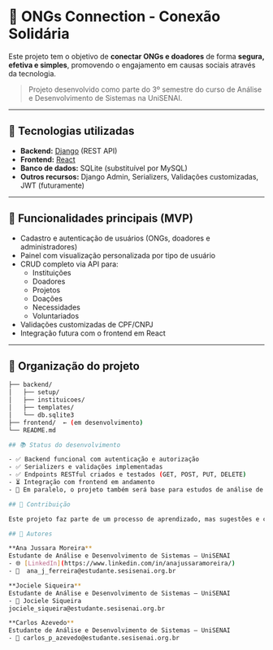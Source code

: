# 🌱 ONGs Connection - Conexão Solidária

Este projeto tem o objetivo de **conectar ONGs e doadores** de forma **segura, efetiva e simples**, promovendo o engajamento em causas sociais através da tecnologia.

> Projeto desenvolvido como parte do 3º semestre do curso de Análise e Desenvolvimento de Sistemas na UniSENAI.

---

## 🚀 Tecnologias utilizadas

- **Backend:** [Django](https://www.djangoproject.com/) (REST API)
- **Frontend:** [React](https://reactjs.org/)
- **Banco de dados:** SQLite (substituível por MySQL)
- **Outros recursos:** Django Admin, Serializers, Validações customizadas, JWT (futuramente)

---

## 🔧 Funcionalidades principais (MVP)

- Cadastro e autenticação de usuários (ONGs, doadores e administradores)
- Painel com visualização personalizada por tipo de usuário
- CRUD completo via API para:
  - Instituições
  - Doadores
  - Projetos
  - Doações
  - Necessidades
  - Voluntariados
- Validações customizadas de CPF/CNPJ
- Integração futura com o frontend em React

---

## 📁 Organização do projeto

```bash
├── backend/
│   ├── setup/
│   ├── instituicoes/
│   ├── templates/
│   └── db.sqlite3
├── frontend/  ← (em desenvolvimento)
└── README.md

## 📚 Status do desenvolvimento

- ✅ Backend funcional com autenticação e autorização
- ✅ Serializers e validações implementadas
- ✅ Endpoints RESTful criados e testados (GET, POST, PUT, DELETE)
- ⏳ Integração com frontend em andamento
- 🧠 Em paralelo, o projeto também será base para estudos de análise de dados com Django ORM e SQL

## 🤝 Contribuição

Este projeto faz parte de um processo de aprendizado, mas sugestões e contribuições são sempre bem-vindas! 🚀

## 👥 Autores

**Ana Jussara Moreira**  
Estudante de Análise e Desenvolvimento de Sistemas – UniSENAI   
- 🌐 [LinkedIn](https://www.linkedin.com/in/anajussaramoreira/)  
- 📧  ana_j_ferreira@estudante.sesisenai.org.br

**Jociele Siqueira**  
Estudante de Análise e Desenvolvimento de Sistemas – UniSENAI  
- 📧 Jociele Siqueira
jociele_siqueira@estudante.sesisenai.org.br  

**Carlos Azevedo**  
Estudante de Análise e Desenvolvimento de Sistemas – UniSENAI  
- 📧 carlos_p_azevedo@estudante.sesisenai.org.br 